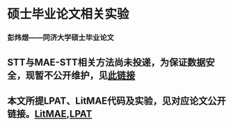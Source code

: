 # 硕士毕业论文相关实验

### 彭炜煜——同济大学硕士毕业论文

## STT与MAE-STT相关方法尚未投递，为保证数据安全，现暂不公开维护，见[此链接]()

## 本文所提LPAT、LitMAE代码及实验，见对应论文公开链接。[LitMAE](https://github.com/vision4robotics/LitMAE),[LPAT](https://github.com/vision4robotics/LPAT)

